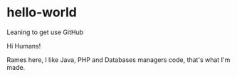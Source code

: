 # hello-world
Leaning to get use GitHub

Hi Humans!

Rames here, I like Java, PHP and Databases managers code, that's what I'm made.
